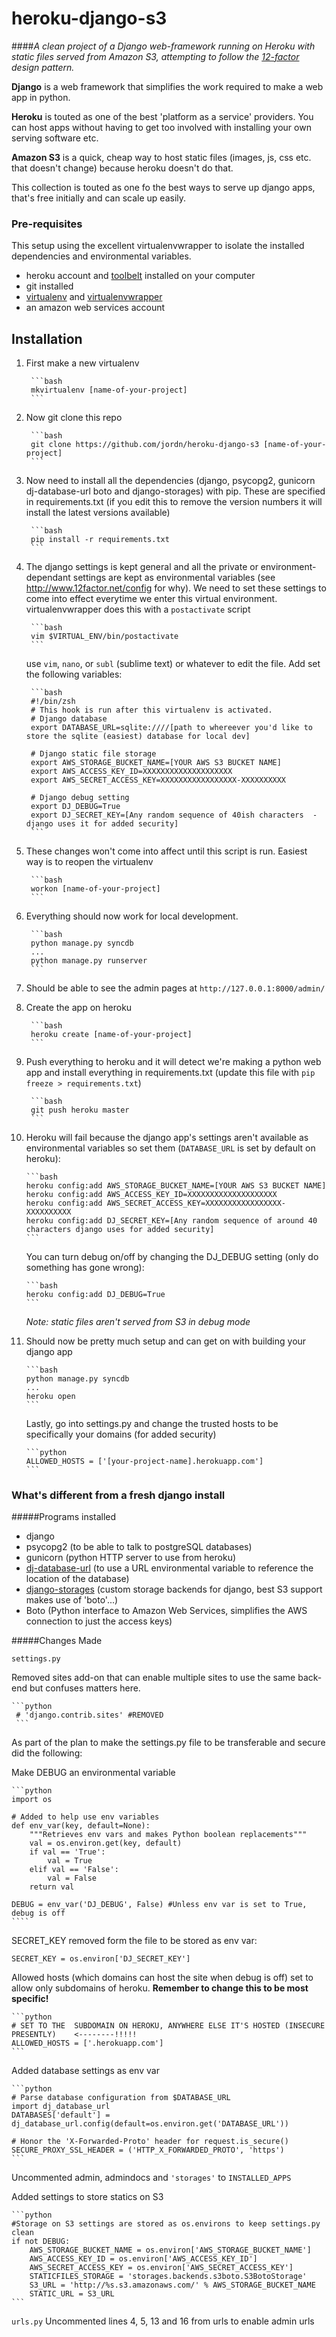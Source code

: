 heroku-django-s3
================

####*A clean project of a Django web-framework running on Heroku with static files served from Amazon S3, attempting to follow the [12-factor](http://www.12factor.net/) design pattern.*

**Django** is a web framework that simplifies the work required to make a web app in python.

**Heroku** is touted as one of the best 'platform as a service' providers. You can host apps without having to get too involved with installing your own serving software etc.

**Amazon S3** is a quick, cheap way to host static files (images, js, css etc. that doesn't change) because heroku doesn't do that.

This collection is touted as one fo the best ways to serve up django apps, that's free initially and can scale up easily.

### Pre-requisites
This setup using the excellent virtualenvwrapper to isolate the installed dependencies and environmental variables.

- heroku account and [toolbelt](https://toolbelt.heroku.com/) installed on your computer
- git installed
- [virtualenv](https://pypi.python.org/pypi/virtualenv) and [virtualenvwrapper](https://bitbucket.org/dhellmann/virtualenvwrapper)
- an amazon web services account

## Installation

1. First make a new virtualenv
		
		```bash
		mkvirtualenv [name-of-your-project]
		```

2. Now git clone this repo 

	    ```bash
    	git clone https://github.com/jordn/heroku-django-s3 [name-of-your-project]
    	```

3. Now 	need to install all the dependencies (django, psycopg2, gunicorn dj-database-url boto and django-storages) with pip. These are specified in requirements.txt (if you edit this to remove the version numbers it will install the latest versions available)

    	```bash
    	pip install -r requirements.txt
		```

4. The django settings is kept general and all the private or environment-dependant settings are kept as environmental variables (see http://www.12factor.net/config for why).
	We need to set these settings to come into effect everytime we enter this virtual environment. virtualenvwrapper does this with a `postactivate` script

		```bash
    	vim $VIRTUAL_ENV/bin/postactivate 
    	```

	use `vim`, `nano`, or `subl` (sublime text) or whatever to edit the file. Add set the following variables:

		```bash
    	#!/bin/zsh
    	# This hook is run after this virtualenv is activated.
    	# Django database
    	export DATABASE_URL=sqlite:////[path to whereever you'd like to store the sqlite (easiest) database for local dev]

    	# Django static file storage
    	export AWS_STORAGE_BUCKET_NAME=[YOUR AWS S3 BUCKET NAME]
    	export AWS_ACCESS_KEY_ID=XXXXXXXXXXXXXXXXXXXX
    	export AWS_SECRET_ACCESS_KEY=XXXXXXXXXXXXXXXXX-XXXXXXXXXX
    
    	# Django debug setting
    	export DJ_DEBUG=True
    	export DJ_SECRET_KEY=[Any random sequence of 40ish characters  - django uses it for added security]
    	```

5. These changes won't come into affect until this script is run. Easiest way is to reopen the virtualenv

    	```bash
    	workon [name-of-your-project]
    	```

6. Everything should now work for local development.

    	```bash
    	python manage.py syncdb
    	...
    	python manage.py runserver
    	```

7. Should be able to see the admin pages at `http://127.0.0.1:8000/admin/`

8. Create the app on heroku

    	```bash
    	heroku create [name-of-your-project]
    	```

9. Push everything to heroku and it will detect we're making a python web app and install everything in requirements.txt (update this file with `pip freeze > requirements.txt`)

    	```bash
    	git push heroku master
    	```

10. Heroku will fail because the django app's settings aren't available as environmental variables so set them (`DATABASE_URL` is set by default on heroku):

        ```bash
    	heroku config:add AWS_STORAGE_BUCKET_NAME=[YOUR AWS S3 BUCKET NAME]
    	heroku config:add AWS_ACCESS_KEY_ID=XXXXXXXXXXXXXXXXXXXX
    	heroku config:add AWS_SECRET_ACCESS_KEY=XXXXXXXXXXXXXXXXX-XXXXXXXXXX
    	heroku config:add DJ_SECRET_KEY=[Any random sequence of around 40 characters django uses for added security]
    	```

    You can turn debug on/off by changing the DJ_DEBUG setting (only do something has gone wrong):

    	```bash
    	heroku config:add DJ_DEBUG=True
    	``` 
    	
    *Note: static files aren't served from S3 in debug mode*

11. Should now be pretty much setup and can get on with building your django app

    	```bash
    	python manage.py syncdb
    	...
    	heroku open
    	```

    Lastly, go into settings.py and change the trusted hosts to be specifically your domains (for added security)

    	```python
    	ALLOWED_HOSTS = ['[your-project-name].herokuapp.com']
    	```



### What's different from a fresh django install
	
#####Programs installed
 - django
 - psycopg2 (to be able to talk to postgreSQL databases)
 - gunicorn (python HTTP server to use from heroku)
 - [dj-database-url](https://github.com/kennethreitz/dj-database-url) (to use a URL environmental variable to reference the location of the database)
 - [django-storages](http://django-storages.readthedocs.org/en/latest/backends/amazon-S3.html) (custom storage backends for django, best S3 support makes use of 'boto'...)
 - Boto (Python interface to Amazon Web Services, simplifies the AWS connection to just the access keys)

#####Changes Made

`settings.py`

Removed sites add-on that can enable multiple sites to use the same back-end but confuses matters here.

	```python
     # 'django.contrib.sites' #REMOVED
     ```

As part of the plan to make the settings.py file to be transferable and secure did the following:

Make DEBUG an environmental variable

	```python
	import os 

	# Added to help use env variables
	def env_var(key, default=None):
	    """Retrieves env vars and makes Python boolean replacements"""
	    val = os.environ.get(key, default)
	    if val == 'True':
	        val = True
	    elif val == 'False':
	        val = False
	    return val

	DEBUG = env_var('DJ_DEBUG', False) #Unless env var is set to True, debug is off
	````

SECRET_KEY removed form the file to be stored as env var:

	SECRET_KEY = os.environ['DJ_SECRET_KEY']

Allowed hosts (which domains can host the site when debug is off) set to allow only subdomains of heroku. **Remember to change this to be most specific!**
	
	```python
	# SET TO THE  SUBDOMAIN ON HEROKU, ANYWHERE ELSE IT'S HOSTED (INSECURE PRESENTLY)    <--------!!!!!
	ALLOWED_HOSTS = ['.herokuapp.com']
	```

Added database settings as env var
	
	```python	
	# Parse database configuration from $DATABASE_URL
	import dj_database_url
	DATABASES['default'] =  dj_database_url.config(default=os.environ.get('DATABASE_URL'))

	# Honor the 'X-Forwarded-Proto' header for request.is_secure()
	SECURE_PROXY_SSL_HEADER = ('HTTP_X_FORWARDED_PROTO', 'https')
	```

Uncommented admin, admindocs and `'storages'` to `INSTALLED_APPS`

Added settings to store statics on S3
	
	```python
	#Storage on S3 settings are stored as os.environs to keep settings.py clean 
	if not DEBUG:
		AWS_STORAGE_BUCKET_NAME = os.environ['AWS_STORAGE_BUCKET_NAME']
		AWS_ACCESS_KEY_ID = os.environ['AWS_ACCESS_KEY_ID']
		AWS_SECRET_ACCESS_KEY = os.environ['AWS_SECRET_ACCESS_KEY']
		STATICFILES_STORAGE = 'storages.backends.s3boto.S3BotoStorage'
		S3_URL = 'http://%s.s3.amazonaws.com/' % AWS_STORAGE_BUCKET_NAME
		STATIC_URL = S3_URL
	```

`urls.py`
Uncommented lines 4, 5, 13 and 16 from urls to enable admin urls

